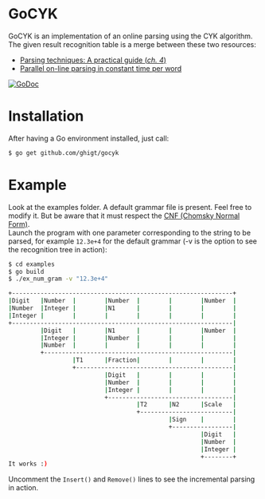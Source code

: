 GoCYK
=====

GoCYK is an implementation of an online parsing using the CYK algorithm.
The given result recognition table is a merge between these two resources: 
* [Parsing techniques: A practical guide (*ch. 4*)](http://port70.net/~nsz/articles/book/grune_jacobs_parsing_techniques_2008.pdf)
* [Parallel on-line parsing in constant time per word](http://doc.utwente.nl/18047/1/Sikkel93parallel.pdf)

[![GoDoc](https://godoc.org/github.com/ghigt/gocyk?status.svg)](https://godoc.org/github.com/ghigt/gocyk)

Installation
=====

After having a Go environment installed, just call:
```bash
$ go get github.com/ghigt/gocyk
```

Example
=====

Look at the examples folder. A default grammar file is present. Feel free to modify it. But be aware that it must respect the [CNF (Chomsky Normal Form)](http://en.wikipedia.org/wiki/Chomsky_normal_form).  
Launch the program with one parameter corresponding to the string to be parsed, for example `12.3e+4` for the default grammar (-v is the option to see the recognition tree in action):
```bash
$ cd examples
$ go build
$ ./ex_num_gram -v "12.3e+4"

+--------------------------------------------------------------+
|Digit   |Number  |        |Number  |        |        |Number  |
|Number  |Integer |        |N1      |        |        |        |
|Integer |        |        |        |        |        |        |
+--------------------------------------------------------------|
         |Digit   |        |N1      |        |        |Number  |
         |Integer |        |Number  |        |        |        |
         |Number  |        |        |        |        |        |
         +-----------------------------------------------------|
                  |T1      |Fraction|        |        |        |
                  +--------------------------------------------|
                           |Digit   |        |        |        |
                           |Number  |        |        |        |
                           |Integer |        |        |        |
                           +-----------------------------------|
                                    |T2      |N2      |Scale   |
                                    +--------------------------|
                                             |Sign    |        |
                                             +-----------------|
                                                      |Digit   |
                                                      |Number  |
                                                      |Integer |
                                                      +--------+
It works :)
```
Uncomment the `Insert()` and `Remove()` lines to see the incremental parsing in action.
